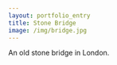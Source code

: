 ```yaml
---
layout: portfolio_entry
title: Stone Bridge
image: /img/bridge.jpg
---
```

An old stone bridge in London.